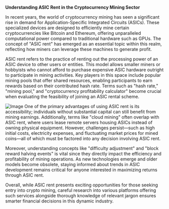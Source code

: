 **Understanding ASIC Rent in the Cryptocurrency Mining Sector**

In recent years, the world of cryptocurrency mining has seen a significant rise in demand for Application-Specific Integrated Circuits (ASICs). These specialized devices are designed to efficiently mine certain cryptocurrencies like Bitcoin and Ethereum, offering unparalleled computational power compared to traditional hardware such as GPUs. The concept of "ASIC rent" has emerged as an essential topic within this realm, reflecting how miners can leverage these machines to generate profit.

ASIC rent refers to the practice of renting out the processing power of an ASIC device to other users or entities. This model allows smaller miners or hobbyists who cannot afford to purchase expensive ASIC hardware outright to participate in mining activities. Key players in this space include popular mining pools that offer shared resources, enabling participants to earn rewards based on their contributed hash rate. Terms such as "hash rate," "mining pool," and "cryptocurrency profitability calculator" become crucial when evaluating the feasibility of joining an ASIC rental scheme.


![Image](https://github.com/user-attachments/assets/b8266eee-691e-4ee1-99ef-bfa10d234fd4)
One of the primary advantages of using ASIC rent is its accessibility; individuals without substantial capital can still benefit from mining earnings. Additionally, terms like "cloud mining" often overlap with ASIC rent, where users lease remote servers housing ASICs instead of owning physical equipment. However, challenges persist—such as high initial costs, electricity expenses, and fluctuating market prices for mined coins—all of which must be factored into any decision involving ASIC rent.

Moreover, understanding concepts like "difficulty adjustment" and "block reward halving events" is vital since they directly impact the efficiency and profitability of mining operations. As new technologies emerge and older models become obsolete, staying informed about trends in ASIC development remains critical for anyone interested in maximizing returns through ASIC rent.

Overall, while ASIC rent presents exciting opportunities for those seeking entry into crypto mining, careful research into various platforms offering such services alongside thorough knowledge of relevant jargon ensures smarter financial decisions in this dynamic industry.